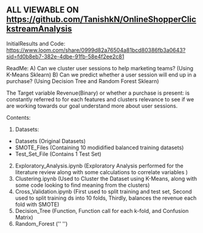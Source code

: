 ALL VIEWABLE ON
https://github.com/TanishkN/OnlineShopperClickstreamAnalysis
------------------------------------------------------------
InitialResults and Code: https://www.loom.com/share/0999d82a76504a81bcd80386fb3a0643?sid=fd0b8eb7-382e-4dbe-91fb-58e4f2ee2c81

ReadMe: 
A) Can we cluster user sessions to help marketing teams? (Using K-Means Sklearn)
B) Can we predict whether a user session will end up in a purchase? (Using Decision Tree and Random Forest Sklearn)

The Target variable Revenue(Binary) or whether a purchase is present: is constantly referred to for each features and clusters relevance to see if we are working towards our goal understand more about user sessions. 

Contents:
1. Datasets:
- Datasets (Original Datasets)
- SMOTE_Files (Containing 10 modidified balanced training datasets)
- Test_Set_File (Contains 1 Test Set)
2. Exploratory_Analysis.ipynb (Exploratory Analysis performed for the literature review along with some calculations to correlate variables )
3. Clustering.ipynb (Used to Cluster the Dataset using K-Means, along with some code looking to find meaning from the clusters)
4. Cross_Validation.ipynb (First used to split training and test set, Second used to split training ds into 10 folds, Thirdly, balances the revenue each fold with SMOTE)
5. Decision_Tree (Function, Function call for each k-fold, and Confusion Matrix)
6. Random_Forest ('' '')